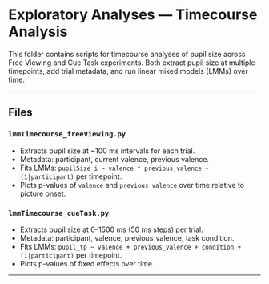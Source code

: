 # Exploratory Analyses — Timecourse Analysis

This folder contains scripts for timecourse analyses of pupil size across Free Viewing and Cue Task experiments. Both extract pupil size at multiple timepoints, add trial metadata, and run linear mixed models (LMMs) over time.

---

## Files

### `lmmTimecourse_freeViewing.py`
- Extracts pupil size at ~100 ms intervals for each trial.
- Metadata: participant, current valence, previous valence.
- Fits LMMs: `pupilSize_i ~ valence * previous_valence + (1|participant)` per timepoint.
- Plots p-values of `valence` and `previous_valence` over time relative to picture onset.

### `lmmTimecourse_cueTask.py`
- Extracts pupil size at 0–1500 ms (50 ms steps) per trial.
- Metadata: participant, valence, previous_valence, task condition.
- Fits LMMs: `pupil_tp ~ valence + previous_valence + condition + (1|participant)` per timepoint.
- Plots p-values of fixed effects over time.

---
